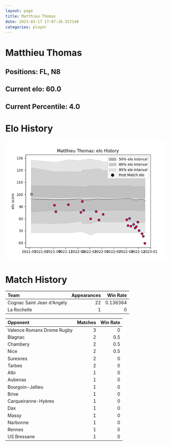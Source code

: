 ```yaml
---  
layout: page  
title: Matthieu Thomas  
date: 2023-03-17 17:07:16.557149  
categories: player  
---
```

# Matthieu Thomas

## Positions: FL, N8

## Current elo: 60.0

## Current Percentile: 4.0

# Elo History


![elo history](history_MatthieuThomas.png)
# Match History


| Team                       |   Appearances |   Win Rate |
|:---------------------------|--------------:|-----------:|
| Cognac Saint Jean d'Angély |            22 |   0.136364 |
| La Rochelle                |             1 |   0        |

| Opponent                   |   Matches |   Win Rate |
|:---------------------------|----------:|-----------:|
| Valence Romans Drome Rugby |         3 |        0   |
| Blagnac                    |         2 |        0.5 |
| Chambery                   |         2 |        0.5 |
| Nice                       |         2 |        0.5 |
| Suresnes                   |         2 |        0   |
| Tarbes                     |         2 |        0   |
| Albi                       |         1 |        0   |
| Aubenas                    |         1 |        0   |
| Bourgoin-Jallieu           |         1 |        0   |
| Brive                      |         1 |        0   |
| Carqueiranne-Hyères        |         1 |        0   |
| Dax                        |         1 |        0   |
| Massy                      |         1 |        0   |
| Narbonne                   |         1 |        0   |
| Rennes                     |         1 |        0   |
| US Bressane                |         1 |        0   |